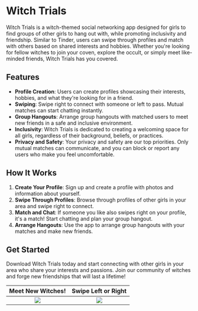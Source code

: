 # Witch Trials

Witch Trials is a witch-themed social networking app designed for girls to find groups of other girls to hang out with, while promoting inclusivity and friendship. Similar to Tinder, users can swipe through profiles and match with others based on shared interests and hobbies. Whether you're looking for fellow witches to join your coven, explore the occult, or simply meet like-minded friends, Witch Trials has you covered.

## Features

- **Profile Creation**: Users can create profiles showcasing their interests, hobbies, and what they're looking for in a friend.
- **Swiping**: Swipe right to connect with someone or left to pass. Mutual matches can start chatting instantly.
- **Group Hangouts**: Arrange group hangouts with matched users to meet new friends in a safe and inclusive environment.
- **Inclusivity**: Witch Trials is dedicated to creating a welcoming space for all girls, regardless of their background, beliefs, or practices.
- **Privacy and Safety**: Your privacy and safety are our top priorities. Only mutual matches can communicate, and you can block or report any users who make you feel uncomfortable.

## How It Works

1. **Create Your Profile**: Sign up and create a profile with photos and information about yourself.
2. **Swipe Through Profiles**: Browse through profiles of other girls in your area and swipe right to connect.
3. **Match and Chat**: If someone you like also swipes right on your profile, it's a match! Start chatting and plan your group hangout.
4. **Arrange Hangouts**: Use the app to arrange group hangouts with your matches and make new friends.

## Get Started

Download Witch Trials today and start connecting with other girls in your area who share your interests and passions. Join our community of witches and forge new friendships that will last a lifetime!

|                                            Meet New Witches!                                       |                                           Swipe Left or Right                                                   
| :------------------------------------------------------------------------------------------------: | :------------------------------------------------------------------------------------------------: 
|  ![](https://github.com/abrichards10/Witches/assets/54547597/59b0d2e5-7f3a-445b-92fa-9ee45fa0775e) |  ![](https://github.com/abrichards10/Witches/assets/54547597/5cc3b04a-a2b4-4168-8fff-4c0743161992) 

